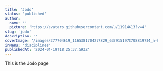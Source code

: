 ```yaml
---
title: 'Jodo'
status: 'published'
author:
  name: ''
  picture: 'https://avatars.githubusercontent.com/u/11914613?v=4'
slug: 'jodo'
description: ''
coverImage: '/images/277704619_1165381704277829_6379151978708819784_n-k3MT.jpg'
inMenu: 'disciplines'
publishedAt: '2024-04-19T18:25:37.593Z'
---
```


This is the Jodo page